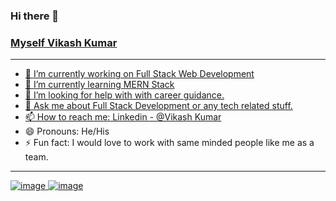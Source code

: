 ### Hi there 👋

### <a href="" />Myself Vikash Kumar
___________________________________________________

- 🔭 I’m currently working on Full Stack Web Development
- 🌱 I’m currently learning MERN Stack
- 🤔 I’m looking for help with with career guidance.
- 💬 Ask me about Full Stack Development or any tech related stuff.
- 📫 How to reach me:<a href="https://www.linkedin.com/in/vikash-kumar7656"> Linkedin - @Vikash Kumar</a>
- 😄 Pronouns: He/His
- ⚡ Fun fact: I would love to work with same minded people like me as a team.
- ---------------------------------------------
<a href="https://www.linkedin.com/in/vikash-kumar7656">![image](https://user-images.githubusercontent.com/104021558/205087519-a0348d6e-f14d-4574-b2c9-ff81da179472.png)
</a>
<a href="https://www.instagram.com/vikash3347/">![image](https://user-images.githubusercontent.com/104021558/205088444-c7dbe3d6-ff5f-4e69-beee-32851a83f4cf.png)
</a>



<!--
**Tapashkumar99/Tapashkumar99** is a ✨ _special_ ✨ repository because its `README.md` (this file) appears on your GitHub profile.

Here are some ideas to get you started:

- 🔭 I’m currently working on Full Stack Web Development
- 🌱 I’m currently learning React and Node
- 👯 I’m looking to collaborate on ...
- 🤔 I’m looking for help with ...
- 💬 Ask me about ...
- 📫 How to reach me: 
- 😄 Pronouns: ...
- ⚡ Fun fact: ...
-->
